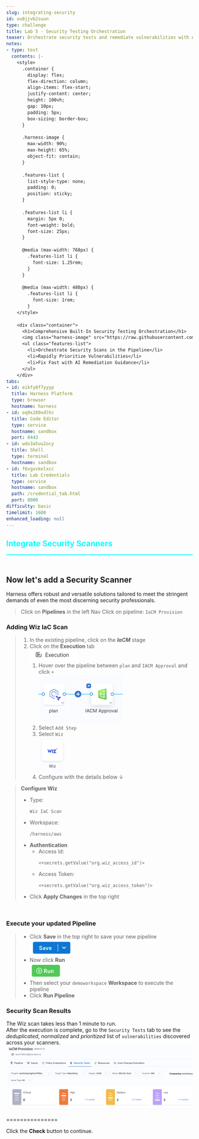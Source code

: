 ```yaml
---
slug: integrating-security
id: ou8jjvb2suun
type: challenge
title: Lab 5 - Security Testing Orchestration
teaser: Orchestrate security tests and remediate vulnerabilities with AI guidance.
notes:
- type: text
  contents: |-
    <style>
      .container {
        display: flex;
        flex-direction: column;
        align-items: flex-start;
        justify-content: center;
        height: 100vh;
        gap: 10px;
        padding: 5px;
        box-sizing: border-box;
      }

      .harness-image {
        max-width: 90%;
        max-height: 65%;
        object-fit: contain;
      }

      .features-list {
        list-style-type: none;
        padding: 0;
        position: sticky;
      }

      .features-list li {
        margin: 5px 0;
        font-weight: bold;
        font-size: 25px;
      }

      @media (max-width: 768px) {
        .features-list li {
          font-size: 1.25rem;
        }
      }

      @media (max-width: 480px) {
        .features-list li {
          font-size: 1rem;
        }
    </style>

    <div class="container">
      <h1>Comprehensive Built-In Security Testing Orchestration</h1>
      <img class="harness-image" src="https://raw.githubusercontent.com/harness-community/field-workshops/harness-se/assets/images/sto_pipeline.png">
      <ul class="features-list">
        <li>Orchestrate Security Scans in the Pipeline</li>
        <li>Rapidly Prioritize Vulnerabilities</li>
        <li>Fix Fast with AI Remediation Guidance</li>
      </ul>
    </div>
tabs:
- id: eikfy8f7yyyp
  title: Harness Platform
  type: browser
  hostname: harness
- id: oq9x289xdlhc
  title: Code Editor
  type: service
  hostname: sandbox
  port: 8443
- id: wdx3a5uu2ocy
  title: Shell
  type: terminal
  hostname: sandbox
- id: f6vgxvkelxcc
  title: Lab Credentials
  type: service
  hostname: sandbox
  path: /credential_tab.html
  port: 8000
difficulty: basic
timelimit: 1600
enhanced_loading: null
---
```


<style type="text/css" rel="stylesheet">
hr.cyan { background-color: cyan; color: cyan; height: 2px; margin-bottom: -10px; }
h2.cyan { color: cyan; }
</style><h2 class="cyan">Integrate Security Scanners</h2>
<hr class="cyan">
<br><br>

## Now let's add a Security Scanner
Harness offers robust and versatile solutions tailored to meet the stringent demands of even the most discerning security professionals.

> Click on **Pipelines** in the left Nav
> Click on pipeline: `IaCM Provision`

### Adding Wiz IaC Scan

> 1) In the existing pipeline, click on the ***IaCM*** stage
> 1) Click on the **Execution** tab \
>     ![](https://raw.githubusercontent.com/harness-community/field-workshops/harness-se/assets/images/pipeline_tab_execution.png)
>    1) Hover over the pipeline between `plan` and `IACM Approval` and click `+` \
>        ![](https://raw.githubusercontent.com/harness-community/field-workshops/harness-se/se-workshop-iacm/assets/images/iacm_pipeline_add_sto_step.png)
>    1) Select `Add Step`
>    1) Select `Wiz` \
>       ![](https://raw.githubusercontent.com/harness-community/field-workshops/harness-se/assets/images/pipeline_step_wiz.png)
>    1) Configure with the details below ↓

> **Configure Wiz**
> - Type: <pre><code>Wiz IaC Scan</pre></code>
> - Workspace: <pre><code>/harness/aws</pre></code>
> - **Authentication**
>   - Access Id: <pre><code><+secrets.getValue("org.wiz_access_id")></pre></code>
>   - Access Token: <pre><code><+secrets.getValue("org.wiz_access_token")></pre></code>
> - Click **Apply Changes** in the top right

<br>

### Execute your updated Pipeline
> - Click **Save** in the top right to save your new pipeline \
>     ![](https://raw.githubusercontent.com/harness-community/field-workshops/harness-se/assets/images/pipeline_save.png)
> - Now click **Run** \
>     ![](https://raw.githubusercontent.com/harness-community/field-workshops/harness-se/assets/images/pipeline_run.png)
> - Then select your `demoworkspace` **Workspace** to execute the pipeline
> - Click **Run Pipeline**

### Security Scan Results
The Wiz scan takes less than 1 minute to run. <br>
After the execution is complete, go to the `Security Tests` tab to see the *deduplicated*, *normalized* and *prioritized* list of `vulnerabilities` discovered across your scanners. <br>
![](https://raw.githubusercontent.com/harness-community/field-workshops/harness-se/se-workshop-iacm/assets/images/iacm_pipeline_security_tests_tab_aws.png)

===============

Click the **Check** button to continue.

